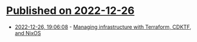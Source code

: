 # [Published on 2022-12-26](index.md)

* [2022-12-26, 19:06:08](https://lobste.rs/s/2wuc9q/managing_infrastructure_with_terraform) - [Managing infrastructure with Terraform, CDKTF, and NixOS](https://vincent.bernat.ch/en/blog/2022-cdktf-nixos)
